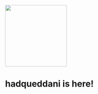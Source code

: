 <div id="header">
  <img src="https://daniellg.com/favicon.png" width="200"/>
  <h1>hadqueddani is here!</h1>
</div>
